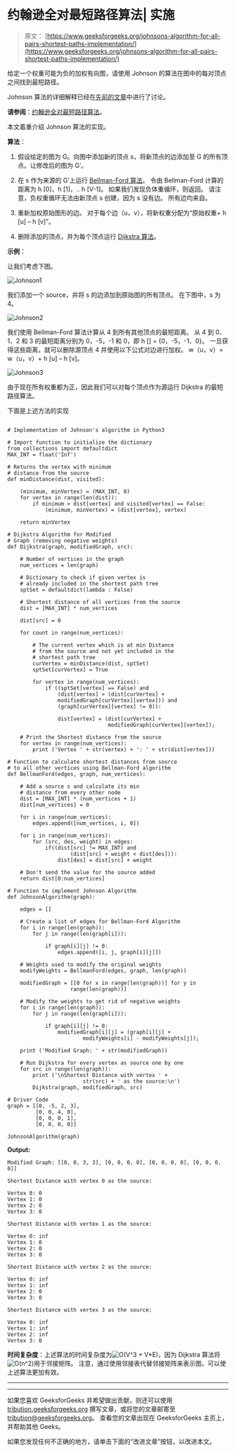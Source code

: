 # 约翰逊全对最短路径算法| 实施

> 原文： [https://www.geeksforgeeks.org/johnsons-algorithm-for-all-pairs-shortest-paths-implementation/](https://www.geeksforgeeks.org/johnsons-algorithm-for-all-pairs-shortest-paths-implementation/)

给定一个权重可能为负的加权有向图，请使用 Johnson 的算法在图中的每对顶点之间找到最短路径。

Johnson 算法的详细解释已经在[先前的文章](https://www.geeksforgeeks.org/johnsons-algorithm/)中进行了讨论。

**请参阅**：[约翰逊全对最短路径算法](https://www.geeksforgeeks.org/johnsons-algorithm/)。

本文着重介绍 Johnson 算法的实现。

**算法**：

1.  假设给定的图为 G。向图中添加新的顶点 s，将新顶点的边添加至 G 的所有顶点。让修改后的图为 G’。

2.  在 s 作为来源的 G’上运行 [Bellman-Ford 算法](https://www.geeksforgeeks.org/dynamic-programming-set-23-bellman-ford-algorithm/)。 令由 Bellman-Ford 计算的距离为 h [0]，h [1]，.. h [V-1]。 如果我们发现负体重循环，则返回。 请注意，负权重循环无法由新顶点 s 创建，因为 s 没有边。 所有边均来自。

3.  重新加权原始图形的边。 对于每个边（u，v），将新权重分配为“原始权重+ h [u] – h [v]”。

4.  删除添加的顶点，并为每个顶点运行 [Dijkstra 算法](https://www.geeksforgeeks.org/greedy-algorithms-set-6-dijkstras-shortest-path-algorithm/)。

**示例**：

让我们考虑下图。

![Johnson1](img/ae2b4ba8ab210e1d628b1bebf97da7d4.png)

我们添加一个 source，并将 s 的边添加到原始图的所有顶点。 在下图中，s 为 4。

![Johnson2](img/8a3eaa9ba527327874adbfa5ff3f8b0c.png)

我们使用 Bellman-Ford 算法计算从 4 到所有其他顶点的最短距离。 从 4 到 0、1、2 和 3 的最短距离分别为 0，-5，-1 和 0，即 h [] = {0，-5，-1、0}。 一旦获得这些距离，就可以删除源顶点 4 并使用以下公式对边进行加权。 w（u，v）= w（u，v）+ h [u] – h [v]。

![Johnson3](img/97257f4232776f80eadfd9051f5a27ad.png)

由于现在所有权重都为正，因此我们可以对每个顶点作为源运行 Dijkstra 的最短路径算法。

下面是上述方法的实现

```

# Implementation of Johnson's algorithm in Python3 

# Import function to initialize the dictionary 
from collections import defaultdict 
MAX_INT = float('Inf') 

# Returns the vertex with minimum  
# distance from the source 
def minDistance(dist, visited): 

    (minimum, minVertex) = (MAX_INT, 0) 
    for vertex in range(len(dist)): 
        if minimum > dist[vertex] and visited[vertex] == False: 
            (minimum, minVertex) = (dist[vertex], vertex) 

    return minVertex 

# Dijkstra Algorithm for Modified  
# Graph (removing negative weights) 
def Dijkstra(graph, modifiedGraph, src): 

    # Number of vertices in the graph 
    num_vertices = len(graph) 

    # Dictionary to check if given vertex is  
    # already included in the shortest path tree 
    sptSet = defaultdict(lambda : False) 

    # Shortest distance of all vertices from the source 
    dist = [MAX_INT] * num_vertices 

    dist[src] = 0

    for count in range(num_vertices): 

        # The current vertex which is at min Distance  
        # from the source and not yet included in the  
        # shortest path tree 
        curVertex = minDistance(dist, sptSet) 
        sptSet[curVertex] = True

        for vertex in range(num_vertices): 
            if ((sptSet[vertex] == False) and
                (dist[vertex] > (dist[curVertex] + 
                modifiedGraph[curVertex][vertex])) and
                (graph[curVertex][vertex] != 0)): 

                dist[vertex] = (dist[curVertex] +
                                modifiedGraph[curVertex][vertex]); 

    # Print the Shortest distance from the source 
    for vertex in range(num_vertices): 
        print ('Vertex ' + str(vertex) + ': ' + str(dist[vertex])) 

# Function to calculate shortest distances from source 
# to all other vertices using Bellman-Ford algorithm 
def BellmanFord(edges, graph, num_vertices): 

    # Add a source s and calculate its min 
    # distance from every other node 
    dist = [MAX_INT] * (num_vertices + 1) 
    dist[num_vertices] = 0

    for i in range(num_vertices): 
        edges.append([num_vertices, i, 0]) 

    for i in range(num_vertices): 
        for (src, des, weight) in edges: 
            if((dist[src] != MAX_INT) and 
                    (dist[src] + weight < dist[des])): 
                dist[des] = dist[src] + weight 

    # Don't send the value for the source added 
    return dist[0:num_vertices] 

# Function to implement Johnson Algorithm 
def JohnsonAlgorithm(graph): 

    edges = [] 

    # Create a list of edges for Bellman-Ford Algorithm 
    for i in range(len(graph)): 
        for j in range(len(graph[i])): 

            if graph[i][j] != 0: 
                edges.append([i, j, graph[i][j]]) 

    # Weights used to modify the original weights 
    modifyWeights = BellmanFord(edges, graph, len(graph)) 

    modifiedGraph = [[0 for x in range(len(graph))] for y in
                    range(len(graph))] 

    # Modify the weights to get rid of negative weights 
    for i in range(len(graph)): 
        for j in range(len(graph[i])): 

            if graph[i][j] != 0: 
                modifiedGraph[i][j] = (graph[i][j] + 
                        modifyWeights[i] - modifyWeights[j]); 

    print ('Modified Graph: ' + str(modifiedGraph)) 

    # Run Dijkstra for every vertex as source one by one 
    for src in range(len(graph)): 
        print ('\nShortest Distance with vertex ' +
                        str(src) + ' as the source:\n') 
        Dijkstra(graph, modifiedGraph, src) 

# Driver Code 
graph = [[0, -5, 2, 3],  
         [0, 0, 4, 0],  
         [0, 0, 0, 1],  
         [0, 0, 0, 0]] 

JohnsonAlgorithm(graph) 

```

**Output:**

```
Modified Graph: [[0, 0, 3, 3], [0, 0, 0, 0], [0, 0, 0, 0], [0, 0, 0, 0]]

Shortest Distance with vertex 0 as the source:

Vertex 0: 0
Vertex 1: 0
Vertex 2: 0
Vertex 3: 0

Shortest Distance with vertex 1 as the source:

Vertex 0: inf
Vertex 1: 0
Vertex 2: 0
Vertex 3: 0

Shortest Distance with vertex 2 as the source:

Vertex 0: inf
Vertex 1: inf
Vertex 2: 0
Vertex 3: 0

Shortest Distance with vertex 3 as the source:

Vertex 0: inf
Vertex 1: inf
Vertex 2: inf
Vertex 3: 0

```

**时间复杂度**：上述算法的时间复杂度为![O(V^3 + V*E)](img/55f33671be35d1b9117f0eba4d2a240f.png "Rendered by QuickLaTeX.com")，因为 Dijkstra 算法将![O(n^2)](img/598be626cedc018633480e0f69670fd8.png "Rendered by QuickLaTeX.com")用于邻接矩阵。 注意，通过使用邻接表代替邻接矩阵来表示图，可以使上述算法更加有效。



* * *

* * *

如果您喜欢 GeeksforGeeks 并希望做出贡献，则还可以使用 [tribution.geeksforgeeks.org](https://contribute.geeksforgeeks.org/) 撰写文章，或将您的文章邮寄至 tribution@geeksforgeeks.org。 查看您的文章出现在 GeeksforGeeks 主页上，并帮助其他 Geeks。

如果您发现任何不正确的地方，请单击下面的“改进文章”按钮，以改进本文。